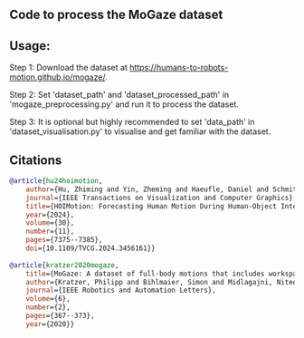 ## Code to process the MoGaze dataset


## Usage:
Step 1: Download the dataset at https://humans-to-robots-motion.github.io/mogaze/.

Step 2: Set 'dataset_path' and 'dataset_processed_path' in 'mogaze_preprocessing.py' and run it to process the dataset.

Step 3: It is optional but highly recommended to set 'data_path' in 'dataset_visualisation.py' to visualise and get familiar with the dataset.


## Citations

```bibtex
@article{hu24hoimotion,
	author={Hu, Zhiming and Yin, Zheming and Haeufle, Daniel and Schmitt, Syn and Bulling, Andreas},
	journal={IEEE Transactions on Visualization and Computer Graphics}, 
	title={HOIMotion: Forecasting Human Motion During Human-Object Interactions Using Egocentric 3D Object Bounding Boxes}, 
	year={2024},
	volume={30},
	number={11},
	pages={7375--7385},
	doi={10.1109/TVCG.2024.3456161}}
	
@article{kratzer2020mogaze,
	title={MoGaze: A dataset of full-body motions that includes workspace geometry and eye-gaze},
	author={Kratzer, Philipp and Bihlmaier, Simon and Midlagajni, Niteesh Balachandra and Prakash, Rohit and Toussaint, Marc and Mainprice, Jim},
	journal={IEEE Robotics and Automation Letters},
	volume={6},
	number={2},
	pages={367--373},
	year={2020}}
```
